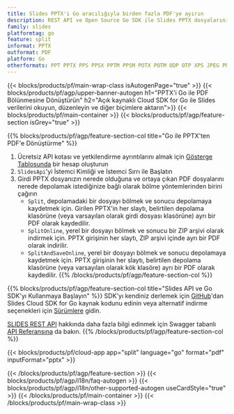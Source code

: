 ```yaml
---
title: Slides PPTX'i Go aracılığıyla birden fazla PDF'ye ayırın
description: REST API ve Open Source Go SDK ile Slides PPTX dosyalarını PDF slaytlarına ayırın
family: slides
platformtag: go
feature: split
informat: PPTX
outformat: PDF
platform: Go
otherformats: PPT PPTX PPS PPSX PPTM PPSM POTX POTM ODP OTP XPS JPEG PNG BMP TIFF SVG HTML5 GIF XAML
---
```


{{< blocks/products/pf/main-wrap-class isAutogenPage="true" >}}
{{< blocks/products/pf/agp/upper-banner-autogen h1="PPTX'i Go ile PDF Bölünmesine Dönüştürün" h2="Açık kaynaklı Cloud SDK for Go ile Slides verilerini okuyun, düzenleyin ve diğer biçimlere aktarın">}}
{{< blocks/products/pf/main-container >}}
{{< blocks/products/pf/agp/feature-section isGrey="true" >}}

{{% blocks/products/pf/agp/feature-section-col title="Go ile PPTX'ten PDF'e Dönüştürme" %}}
1. Ücretsiz API kotası ve yetkilendirme ayrıntılarını almak için <a href="https://dashboard.aspose.cloud/">Gösterge Tablosunda</a> bir hesap oluşturun
1. ```SlidesApi```'yi İstemci Kimliği ve İstemci Sırrı ile Başlatın
1. Girdi PPTX dosyanızın nerede olduğuna ve ortaya çıkan PDF dosyalarını nerede depolamak istediğinize bağlı olarak bölme yöntemlerinden birini çağırın
    - ```Split```, depolamadaki bir dosyayı bölmek ve sonucu depolamaya kaydetmek için. Girilen PPTX'in her slaytı, belirtilen depolama klasörüne (veya varsayılan olarak girdi dosyası klasörüne) ayrı bir PDF olarak kaydedilir.
    - ```SplitOnline```, yerel bir dosyayı bölmek ve sonucu bir ZIP arşivi olarak indirmek için. PPTX girişinin her slaytı, ZIP arşivi içinde ayrı bir PDF olarak indirilir.
    - ```SplitAndSaveOnline```, yerel bir dosyayı bölmek ve sonucu depolamaya kaydetmek için. PPTX girişinin her slaytı, belirtilen depolama klasörüne (veya varsayılan olarak kök klasöre) ayrı bir PDF olarak kaydedilir.
{{% /blocks/products/pf/agp/feature-section-col %}}

{{% blocks/products/pf/agp/feature-section-col title="Slides API ve Go SDK'yı Kullanmaya Başlayın" %}}
SDK'yı kendiniz derlemek için [GitHub](https://github.com/aspose-slides-cloud/aspose-slides-cloud-go)'dan Slides Cloud SDK for Go kaynak kodunu edinin veya alternatif indirme seçenekleri için [Sürümlere](https://releases.aspose.cloud/) gidin.

[SLIDES REST API](https://products.aspose.cloud/slides/curl/) hakkında daha fazla bilgi edinmek için Swagger tabanlı [API Referansına](https://apireference.aspose.cloud/slides/) da bakın.
{{% /blocks/products/pf/agp/feature-section-col %}}

{{< blocks/products/pf/cloud-app app="split" language="go" format="pdf" inputFormat="pptx" >}}

{{< /blocks/products/pf/agp/feature-section >}}
{{< blocks/products/pf/agp/i18n/faq-autogen >}}
{{< blocks/products/pf/agp/i18n/other-supported-autogen useCardStyle="true" >}}
{{< /blocks/products/pf/main-container >}}
{{< /blocks/products/pf/main-wrap-class >}}
